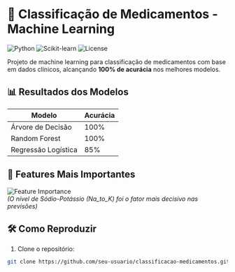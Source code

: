 # 🏥 Classificação de Medicamentos - Machine Learning

![Python](https://img.shields.io/badge/Python-3.8%2B-blue)
![Scikit-learn](https://img.shields.io/badge/Scikit--learn-1.2.2-orange)
![License](https://img.shields.io/badge/License-MIT-green)

Projeto de machine learning para classificação de medicamentos com base em dados clínicos, alcançando **100% de acurácia** nos melhores modelos.

## 📊 Resultados dos Modelos
| Modelo               | Acurácia |
|----------------------|----------|
| Árvore de Decisão    | 100%     |
| Random Forest        | 100%     |
| Regressão Logística  | 85%      |

## 🧠 Features Mais Importantes
![Feature Importance](imagens/feature_importance.png)  
*(O nível de Sódio-Potássio (Na_to_K) foi o fator mais decisivo nas previsões)*

## 🛠️ Como Reproduzir
1. Clone o repositório:
```bash
git clone https://github.com/seu-usuario/classificacao-medicamentos.git
